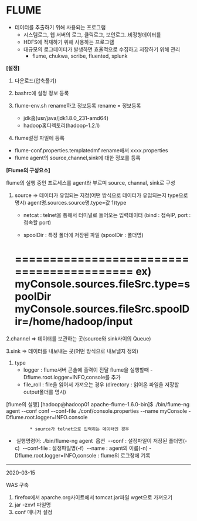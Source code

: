 # FLUME

- 데이터를 추출하기 위해 사용되는 프로그램 
  - 시스템로그, 웹 서버의 로그, 클릭로그, 보안로그..비정형데이터를
  - HDFS에 적재하기 위해 사용하는 프로그램
  - 대규모의 로그데이터가 발생하면 효율적으로 수집하고 저장하기 위해 관리
    - flume, chukwa, scribe, fluented, splunk

**[설정]**

1. 다운로드(압축풀기)

2. bashrc에 설정 정보 등록

3. flume-env.sh rename하고 정보등록 
   rename = 정보등록

   - jdk홈(usr/java/jdk1.8.0_231-amd64)
   - hadoop홈디렉토리(hadoop-1.2.1)

   

4. flume설정 파일에 등록
- flume-conf.properties.templatedmf rename해서 xxxx.properties
- flume agent의 source,channel,sink에 대한 정보를 등록

**[Flume의 구성요소]**

flume의 실행 중인 프로세스를 agent라 부르며 source, channal, sink로 구성

1. source
     => 데이터가 유입되는 지정(어떤 방식으로 데이터가 유입되는지 type으로 명시)
      agent명.sources.source명.type=값
      1)type

      - netcat : telnet을 통해서 터미널로 들어오는 입력데이터
        	     (bind : 접속IP, port :접속할 port)

      - spoolDir : 특정 폴더에 저장된 파일
                     (spoolDir : 폴더명)

   ==========================================
      ex)	myConsole.sources.fileSrc.type=spoolDir
	myConsole.sources.fileSrc.spoolDir=/home/hadoop/input
     ==========================================
2.channel
  => 데이터를 보관하는 곳(source와 sink사이의 Queue)

3.sink
  => 데이터를 내보내는 곳(어떤 방식으로 내보낼지 정의)
   1) type
       - logger : flume서버 콘솔에 출력이 전달
         flume을 실행할때 -Dflume.root.logger=INFO,console를 추가
        - file_roll : file을 읽어서 가져오는 경우
 	         (directory : 읽어온 파일을 저장할 output폴더를 명시)

[flume의 실행]
[hadoop@hadoop01 apache-flume-1.6.0-bin]$ ./bin/flume-ng agent 
	--conf conf --conf-file ./conf/console.properties 
	--name myConsole -Dflume.root.logger=INFO.console

			 * source가 telnet으로 입력하는 데이터인 경우
   * ​     실행명령어:  ./bin/flume-ng agent 
     ​     옵션
     ​         --conf : 설정파일이 저장된 폴더명(-c)
     ​         --conf-file : 설정파일명(-f)
     ​         --name : agent의 이름(-n)
     ​      -Dflume.root.logger=INFO,console : flume의 로그창에 기록

---

2020-03-15

WAS 구축
1. firefox에서 aparche.org사이트에서 tomcat.jar파일 wget으로 가져오기
2. jar -zxvf 파일명
3. conf 매니저 설정





​     